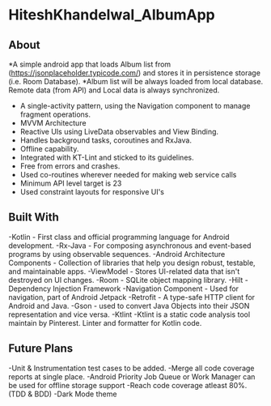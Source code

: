 # HiteshKhandelwal_AlbumApp
## About
*A simple android app that loads Album list from (https://jsonplaceholder.typicode.com/) and stores it in persistence storage (i.e. Room Database). 
*Album list will be always loaded from local database. Remote data (from API) and Local data is always synchronized. 
- A single-activity pattern, using the Navigation component to manage fragment operations.
- MVVM Architecture
- Reactive UIs using LiveData observables and View Binding.
- Handles background tasks, coroutines and RxJava.
- Offline capability.
- Integrated with KT-Lint and sticked to its guidelines.
- Free from errors and crashes.
- Used co-routines wherever needed for making web service calls
- Minimum API level target is 23
- Used constraint layouts for responsive UI's

## Built With
-Kotlin - First class and official programming language for Android development.
-Rx-Java - For composing asynchronous and event-based programs by using observable sequences.
-Android Architecture Components - Collection of libraries that help you design robust, testable, and maintainable apps.
-ViewModel - Stores UI-related data that isn't destroyed on UI changes.
-Room - SQLite object mapping library.
-Hilt - Dependency Injection Framework
-Navigation Component - Used for navigation, part of Android Jetpack
-Retrofit - A type-safe HTTP client for Android and Java.
-Gson - used to convert Java Objects into their JSON representation and vice versa.
-Ktlint -Ktlint is a static code analysis tool maintain by Pinterest. Linter and formatter for Kotlin code.

## Future Plans
-Unit & Instrumentation test cases to be added.
-Merge all code coverage reports at single place.
-Android Priority Job Queue or Work Manager can be used for offline storage support
-Reach code coverage atleast 80%.(TDD & BDD)
-Dark Mode theme